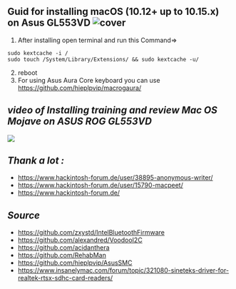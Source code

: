 **Guid for installing macOS (10.12+ up to 10.15.x) on Asus GL553VD**
![cover](https://raw.githubusercontent.com/MohammadtaghiFarkhondekar/macOS-Mojave-For-Asus-ROG-GL553VD/master/cover.jpg)
----------------------------------------------
1. After installing open terminal and run this Command=> 
```
sudo kextcache -i /
sudo touch /System/Library/Extensions/ && sudo kextcache -u/
```
2. reboot
3. For using Asus Aura Core keyboard you can use https://github.com/hieplpvip/macrogaura/


*video of Installing training and review Mac OS Mojave on ASUS ROG GL553VD*
----------------------------------------------
[![](http://img.youtube.com/vi/iby0x87ztog/0.jpg)](http://www.youtube.com/watch?v=iby0x87ztog "")

*Thank a lot :*
----------------------------------------------
- https://www.hackintosh-forum.de/user/38895-anonymous-writer/
- https://www.hackintosh-forum.de/user/15790-macpeet/
- https://www.hackintosh-forum.de/

*Source*
----------------------------------------------
- https://github.com/zxystd/IntelBluetoothFirmware
- https://github.com/alexandred/VoodooI2C
- https://github.com/acidanthera
- https://github.com/RehabMan
- https://github.com/hieplpvip/AsusSMC
- https://www.insanelymac.com/forum/topic/321080-sineteks-driver-for-realtek-rtsx-sdhc-card-readers/
